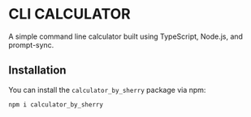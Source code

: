 # CLI CALCULATOR

A simple command line calculator built using TypeScript, Node.js, and prompt-sync.

## Installation

You can install the `calculator_by_sherry` package via npm:

```bash
npm i calculator_by_sherry
